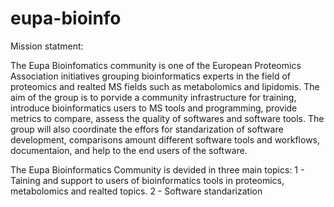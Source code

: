 # eupa-bioinfo

Mission statment: 

The Eupa Bioinfomatics community is one of the European Proteomics Association initiatives grouping bioinformatics experts in the field of proteomics and realted MS fields such as metabolomics and lipidomis. The aim of the group is to porvide a community infrastructure for training, introduce bioinformatics users to MS tools and programming, provide metrics to compare, assess the quality of softwares and software tools. The group will also coordinate the effors for standarization of software development, comparisons amount different software tools and workflows, documentaion, and help to the end users of the software.

The Eupa Bioinformatics Community is devided in three main topics:
 1 - Taining and support to users of bioinformatics tools in proteomics, metabolomics and realted topics. 
 2 - Software standarization  



